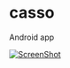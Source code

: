 # casso
Android app

[![ScreenShot](http://i.imgur.com/0whnrTK.png)](https://www.dropbox.com/s/tpyrtt9tmmnyn0g/CS%20Senior%20Project%20Demo.mov?dl=0)
